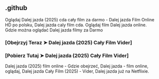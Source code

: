 ## .github

Oglądaj Dalej jazda (2025) cda cały film za darmo - Dalej jazda Film Online HD po polsku, Dalej jazda caly film cda. Oglądaj film Dalej jazda online. Gdzie można oglądać Dalej jazda filmy za Darmo

### [Obejrzyj Teraz ➤ Dalej jazda (2025) Cały Film Vider]

### [Pobierz Tutaj ➤ Dalej jazda (2025) Cały Film Vider]

Dalej jazda (2025) film online - Gdzie obejrzeć, Dalej jazda - film online, oglądaj, Dalej jazda Cały Film (2025) - Vider, Dalej jazda już na Netflixie.
